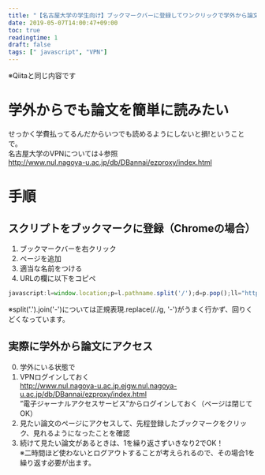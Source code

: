```yaml
---
title: "【名古屋大学の学生向け】ブックマークバーに登録してワンクリックで学外から論文を読む"
date: 2019-05-07T14:00:47+09:00
toc: true
readingtime: 1
draft: false
tags: [" javascript", "VPN"]
---
```


※Qiitaと同じ内容です

# 学外からでも論文を簡単に読みたい
せっかく学費払ってるんだからいつでも読めるようにしないと損!ということで。  
名古屋大学のVPNについては↓参照  
http://www.nul.nagoya-u.ac.jp/db/DBannai/ezproxy/index.html


# 手順
## スクリプトをブックマークに登録（Chromeの場合）
1. ブックマークバーを右クリック
2. ページを追加
3. 適当な名前をつける
4. URLの欄に以下をコピペ

```js
javascript:l=window.location;p=l.pathname.split('/');d=p.pop();ll="https://"+l.host.split('.').join('-')+".ejgw.nul.nagoya-u.ac.jp"+p.join("/")+"/"+d+l.search;l.href=ll;
```
※split('.').join('-')については正規表現.replace(/./g, '-')がうまく行かず、回りくどくなっています。


## 実際に学外から論文にアクセス
0. 学外にいる状態で
1. VPNログインしておく  
http://www.nul.nagoya-u.ac.jp.ejgw.nul.nagoya-u.ac.jp/db/DBannai/ezproxy/index.html  
”電子ジャーナルアクセスサービス”からログインしておく（ページは閉じてOK）
2. 見たい論文のページにアクセスして、先程登録したブックマークをクリック、見れるようになったことを確認
3. 続けて見たい論文があるときは、1を繰り返さずいきなり2でOK！  
※二時間ほど使わないとログアウトすることが考えられるので、その場合1を繰り返す必要が出ます。
